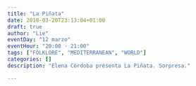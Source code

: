 ```yaml
---
title: "La Piñata"
date: 2018-03-20T23:13:04+01:00
draft: true
author: "Lie"
eventDay: "12 marzo"
eventHour: "20:00 · 21:00"
tags: ["FOLKLORE", "MEDITERRANEAN", "WORLD"]
categories: []
description: "Elena Córdoba presenta La Piñata. Sorpresa."

---
```

